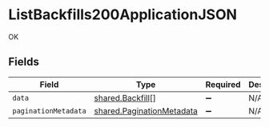 # ListBackfills200ApplicationJSON

OK


## Fields

| Field                                                                  | Type                                                                   | Required                                                               | Description                                                            |
| ---------------------------------------------------------------------- | ---------------------------------------------------------------------- | ---------------------------------------------------------------------- | ---------------------------------------------------------------------- |
| `data`                                                                 | [shared.Backfill](../../models/shared/backfill.md)[]                   | :heavy_minus_sign:                                                     | N/A                                                                    |
| `paginationMetadata`                                                   | [shared.PaginationMetadata](../../models/shared/paginationmetadata.md) | :heavy_minus_sign:                                                     | N/A                                                                    |